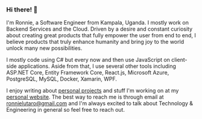### Hi there! 👋
I'm Ronnie, a Software Engineer from Kampala, Uganda. I mostly work on Backend Services and the Cloud. Driven by a desire and constant curiosity about creating great products that fully empower the user from end to end, I believe products that truly enhance humanity and bring joy to the world unlock many new possibilities.

I mostly code using C# but every now and then use JavaScript on client-side applications. Aside from that, I use several other tools including ASP.NET Core, Entity Framework Core, React.js, Microsoft Azure, PostgreSQL, MySQL, Docker, Xamarin, WPF.

I enjoy writing about [personal projects](https://ronnielutalo.github.io/projects/) and stuff I'm working on at my [personal website](https://ronnielutalo.github.io/). The best way to reach me is through email at ronnielutaro@gmail.com and I'm always excited to talk about Technology & Engineering in general so feel free to reach out.


